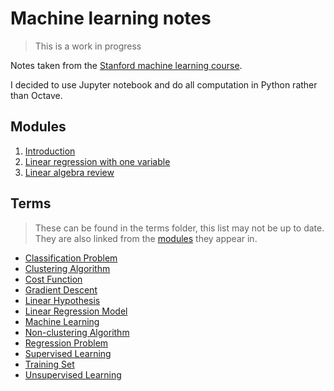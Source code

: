 # Machine learning notes

> This is a work in progress

Notes taken from the [Stanford machine learning course](https://www.coursera.org/learn/machine-learning).

I decided to use Jupyter notebook and do all computation in Python rather than Octave.

## Modules

<!-- modules:start -->
1. [Introduction](1_introduction.ipynb)
1. [Linear regression with one variable](2_linear_regression_with_one_variable.ipynb)
1. [Linear algebra review](3_linear_algebra_review.ipynb)
<!-- modules:end -->

## Terms

> These can be found in the terms folder, this list may not be up to date. They are also linked from the [modules](#modules) they appear in.

<!-- terms:start -->
- [Classification Problem](terms/classification_problem.ipynb)
- [Clustering Algorithm](terms/clustering_algorithm.ipynb)
- [Cost Function](terms/cost_function.ipynb)
- [Gradient Descent](terms/gradient_descent.ipynb)
- [Linear Hypothesis](terms/linear_hypothesis.ipynb)
- [Linear Regression Model](terms/linear_regression_model.ipynb)
- [Machine Learning](terms/machine_learning.ipynb)
- [Non-clustering Algorithm](terms/non-clustering_algorithm.ipynb)
- [Regression Problem](terms/regression_problem.ipynb)
- [Supervised Learning](terms/supervised_learning.ipynb)
- [Training Set](terms/training_set.ipynb)
- [Unsupervised Learning](terms/unsupervised_learning.ipynb)
<!-- terms:end -->
